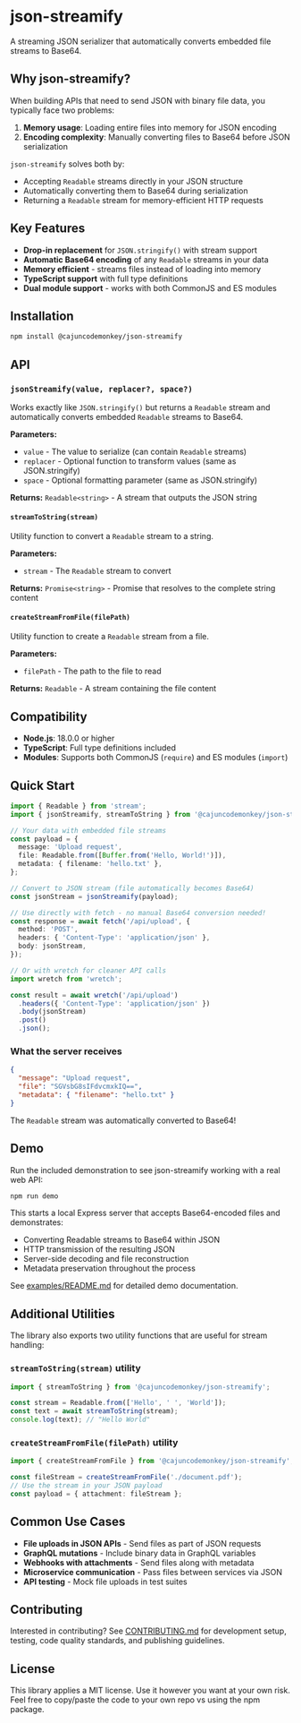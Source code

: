 # json-streamify

A streaming JSON serializer that automatically converts embedded file streams to Base64.

## Why json-streamify?

When building APIs that need to send JSON with binary file data, you typically face two problems:

1. **Memory usage**: Loading entire files into memory for JSON encoding
2. **Encoding complexity**: Manually converting files to Base64 before JSON serialization

`json-streamify` solves both by:

- Accepting `Readable` streams directly in your JSON structure
- Automatically converting them to Base64 during serialization
- Returning a `Readable` stream for memory-efficient HTTP requests

## Key Features

- **Drop-in replacement** for `JSON.stringify()` with stream support
- **Automatic Base64 encoding** of any `Readable` streams in your data
- **Memory efficient** - streams files instead of loading into memory
- **TypeScript support** with full type definitions
- **Dual module support** - works with both CommonJS and ES modules

## Installation

```sh
npm install @cajuncodemonkey/json-streamify
```

## API

### `jsonStreamify(value, replacer?, space?)`

Works exactly like `JSON.stringify()` but returns a `Readable` stream and automatically converts embedded `Readable` streams to Base64.

**Parameters:**

- `value` - The value to serialize (can contain `Readable` streams)
- `replacer` - Optional function to transform values (same as JSON.stringify)
- `space` - Optional formatting parameter (same as JSON.stringify)

**Returns:** `Readable<string>` - A stream that outputs the JSON string

#### `streamToString(stream)`

Utility function to convert a `Readable` stream to a string.

**Parameters:**

- `stream` - The `Readable` stream to convert

**Returns:** `Promise<string>` - Promise that resolves to the complete string content

#### `createStreamFromFile(filePath)`

Utility function to create a `Readable` stream from a file.

**Parameters:**

- `filePath` - The path to the file to read

**Returns:** `Readable` - A stream containing the file content

## Compatibility

- **Node.js**: 18.0.0 or higher
- **TypeScript**: Full type definitions included
- **Modules**: Supports both CommonJS (`require`) and ES modules (`import`)

## Quick Start

```typescript
import { Readable } from 'stream';
import { jsonStreamify, streamToString } from '@cajuncodemonkey/json-streamify';

// Your data with embedded file streams
const payload = {
  message: 'Upload request',
  file: Readable.from([Buffer.from('Hello, World!')]),
  metadata: { filename: 'hello.txt' },
};

// Convert to JSON stream (file automatically becomes Base64)
const jsonStream = jsonStreamify(payload);

// Use directly with fetch - no manual Base64 conversion needed!
const response = await fetch('/api/upload', {
  method: 'POST',
  headers: { 'Content-Type': 'application/json' },
  body: jsonStream,
});

// Or with wretch for cleaner API calls
import wretch from 'wretch';

const result = await wretch('/api/upload')
  .headers({ 'Content-Type': 'application/json' })
  .body(jsonStream)
  .post()
  .json();
```

### What the server receives

```json
{
  "message": "Upload request",
  "file": "SGVsbG8sIFdvcmxkIQ==",
  "metadata": { "filename": "hello.txt" }
}
```

The `Readable` stream was automatically converted to Base64!

## Demo

Run the included demonstration to see json-streamify working with a real web API:

```bash
npm run demo
```

This starts a local Express server that accepts Base64-encoded files and demonstrates:

- Converting Readable streams to Base64 within JSON
- HTTP transmission of the resulting JSON
- Server-side decoding and file reconstruction
- Metadata preservation throughout the process

See [examples/README.md](examples/README.md) for detailed demo documentation.

## Additional Utilities

The library also exports two utility functions that are useful for stream handling:

### `streamToString(stream)` utility

```typescript
import { streamToString } from '@cajuncodemonkey/json-streamify';

const stream = Readable.from(['Hello', ' ', 'World']);
const text = await streamToString(stream);
console.log(text); // "Hello World"
```

### `createStreamFromFile(filePath)` utility

```typescript
import { createStreamFromFile } from '@cajuncodemonkey/json-streamify';

const fileStream = createStreamFromFile('./document.pdf');
// Use the stream in your JSON payload
const payload = { attachment: fileStream };
```

## Common Use Cases

- **File uploads in JSON APIs** - Send files as part of JSON requests
- **GraphQL mutations** - Include binary data in GraphQL variables
- **Webhooks with attachments** - Send files along with metadata
- **Microservice communication** - Pass files between services via JSON
- **API testing** - Mock file uploads in test suites

## Contributing

Interested in contributing? See [CONTRIBUTING.md](CONTRIBUTING.md) for development setup, testing, code quality standards, and publishing guidelines.

## License

This library applies a MIT license. Use it however you want at your own risk. Feel free to copy/paste
the code to your own repo vs using the npm package.
